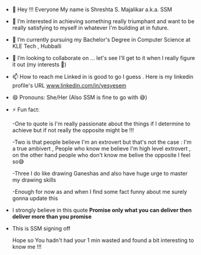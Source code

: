 - 👋 Hey !!! Everyone My name is Shreshta S. Majalikar a.k.a. SSM
- 👀 I’m interested in achieving something really triumphant and want to be really satisfying to myself in whatever I'm building at in future.
- 🌱 I’m currently pursuing my Bachelor's Degree in Computer Science at KLE Tech , Hubballi
- 💞️ I’m looking to collaborate on ... let's see I'll get to it when I really figure it out (my interests 🤔)
- 📫 How to reach me Linked in is good to go I guess . Here is my linkedin profile's URL www.linkedin.com/in/yesyesem 
- 😄 Pronouns: She/Her (Also SSM is fine to go with 😅)
- ⚡ Fun fact:
  
  -One to quote is I'm really passionate about the things if I determine to achieve but if not really the opposite might be !!!
  
  -Two is that people believe I'm an extrovert but that's not the case : I'm a true ambivert , People who know me believe I'm high level extrovert , on the other hand people who don't know me belive the opposite 
   I feel so😅
  
  -Three I do like drawing Ganeshas and also have huge urge to master my drawing skills
  
  -Enough for now as and when I find some fact funny about me surely gonna update this 

  
- I strongly believe in this quote
  **Promise only what you can deliver then deliver more than you promise**
-  This is SSM signing off
  
    Hope so You hadn't had your 1 min wasted and found a bit interesting to know me !!!


<!---
Shreshta001/Shreshta001 is a ✨ special ✨ repository because its `README.md` (this file) appears on your GitHub profile.
You can click the Preview link to take a look at your changes.
--->
